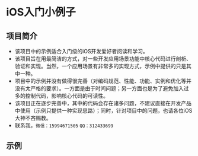# iOS入门小例子
## 项目简介

* 该项目中的示例适合入门级的iOS开发爱好者阅读和学习。
* 该项目旨在用最简洁的方式，对一些开发应用场景功能中核心代码进行剖析、验证和实现。当然，一个应用场景有非常多的实现方式，示例中提供的只是其中一种。
* 项目中的示例并没有做得很完善（对编码规范、性能、功能、实例和优化等并没有太严格的要求）。一方面是由于时间问题；另一方面也是为了避免加入过多的控制代码，影响核心代码的可读性。
* 该项目正在逐步完善中，其中的代码会存在诸多问题，不建议直接在开发产品中使用（示例只提供一种实现思路）；同时，针对项目中的问题，也请各位iOS大神不吝赐教。
* 联系我，`微信：15994671505` `QQ：312433699`

## 示例

